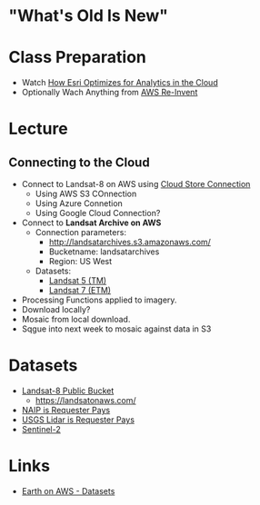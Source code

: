 # "What's Old Is New"

# Class Preparation
- Watch [How Esri Optimizes for Analytics in the Cloud](https://youtu.be/U486YxlDoeM)
- Optionally Wach Anything from [AWS Re-Invent](https://aws.amazon.com/earth/)

# Lecture
## Connecting to the Cloud
- Connect to Landsat-8 on AWS using [Cloud Store Connection](https://pro.arcgis.com/en/pro-app/help/projects/connect-to-cloud-stores.htm)
  - Using AWS S3 COnnection
  - Using Azure Connetion
  - Using Google Cloud Connection?
- Connect to **Landsat Archive on AWS**
  - Connection parameters:
    - http://landsatarchives.s3.amazonaws.com/
    - Bucketname: landsatarchives
    - Region: US West
  - Datasets:
    - [Landsat 5 (TM)](https://eos.com/landsat-5-tm/)
    - [Landsat 7 (ETM)](https://landsat.gsfc.nasa.gov/the-enhanced-thematic-mapper-plus/)
- Processing Functions applied to imagery.
- Download locally?
- Mosaic from local download.
- Sqgue into next week to mosaic against data in S3


# Datasets
- [Landsat-8 Public Bucket](https://registry.opendata.aws/landsat-8/)
  - https://landsatonaws.com/
- [NAIP is Requester Pays](https://registry.opendata.aws/naip/)
- [USGS Lidar is Requester Pays](https://registry.opendata.aws/usgs-lidar/)
- [Sentinel-2](https://registry.opendata.aws/sentinel-2/)

# Links
- [Earth on AWS - Datasets](https://registry.opendata.aws/?search=tags:gis,earth%20observation,events,mapping,meteorological,environmental,transportation)
